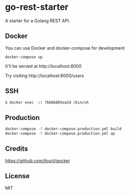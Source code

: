 # go-rest-starter

A starter for a Golang REST API.

## Docker

You can use Docker and docker-compose for development

```
docker-compose up
```

It'll be served at http://localhost:8000

Try visiting http://localhost:8000/users

## SSH
```sh
$ docker exec -it 7bb8b885ea2d /bin/sh
```

## Production

```sh
docker-compose -f docker-compose.production.yml build
docker-compose -f docker-compose.production.yml up
```

## Credits

https://github.com/ilourt/gocker

## License

MIT
